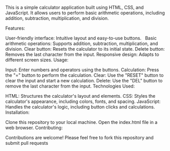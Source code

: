 This is a simple calculator application built using HTML, CSS, and JavaScript. It allows users to perform basic arithmetic operations, including addition, subtraction, multiplication, and division.   

Features:

User-friendly interface: Intuitive layout and easy-to-use buttons.   
Basic arithmetic operations: Supports addition, subtraction, multiplication, and division.
Clear button: Resets the calculator to its initial state.
Delete button: Removes the last character from the input.
Responsive design: Adapts to different screen sizes.
Usage:

Input: Enter numbers and operators using the buttons.
Calculation: Press the "=" button to perform the calculation.
Clear: Use the "RESET" button to clear the input and start a new calculation.
Delete: Use the "DEL" button to remove the last character from the input.
Technologies Used:

HTML: Structures the calculator's layout and elements.
CSS: Styles the calculator's appearance, including colors, fonts, and spacing.
JavaScript: Handles the calculator's logic, including button clicks and calculations.
Installation:

Clone this repository to your local machine.
Open the index.html file in a web browser.
Contributing:

Contributions are welcome! Please feel free to fork this repository and submit pull requests
